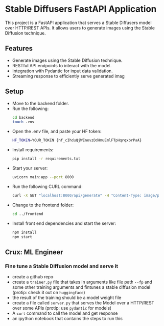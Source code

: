 # Stable Diffusers FastAPI Application

This project is a FastAPI application that serves a Stable Diffusers model over HTTP/REST APIs. It allows users to generate images using the Stable Diffusion technique.

## Features

- Generate images using the Stable Diffusion technique.
- RESTful API endpoints to interact with the model.
- Integration with Pydantic for input data validation.
- Streaming response to efficiently serve generated imag

## Setup

- Move to the backend folder.
- Run the following:
    ```bash
    cd backend 
    touch .env 
    ```
- Open the .env file, and paste your HF token:
    ```bash
    HF_TOKEN=YOUR_TOKEN {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}
    ```
- Install requirements:
    ```bash
    pip install -r requirements.txt
    ```
- Start your server:
    ```bash
    uvicorn main:app --port 8000
    ```
- Run the following CURL command:
    ```bash
    curl -X GET "localhost:8000/api/generate" -H "Content-Type: image/png" -d '{"image": "https://huggingface.co/front/thumbnails/stable_diffusion.png"}'
    ```
 - Change to the frontend folder:
    ```bash
    cd ../frontend
    ```
- Install front end dependencies and start the server:
    ```bash
    npm install
    npm start
    ```
    
## Crux: ML Engineer

### Fine tune a Stable Diffusion model and serve it

- create a github repo
- create a `trainer.py` file that takes in arguments like file path `--fp` and some other training arguments and fintunes a stable diffusion model (protip: check it out on `huggingface`)
- the result of the training should be a model weight file
- create a file called `server.py` that serves the Model over a HTTP/REST over some APIs (protip: use `pydantic` for models)
- A `curl` command to call the model and get response
- an ipython notebook that contains the steps to run this
